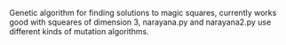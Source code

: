 Genetic algorithm for finding solutions to magic squares, currently works good with squeares of dimension 3, narayana.py and narayana2.py use different kinds of mutation algorithms.
